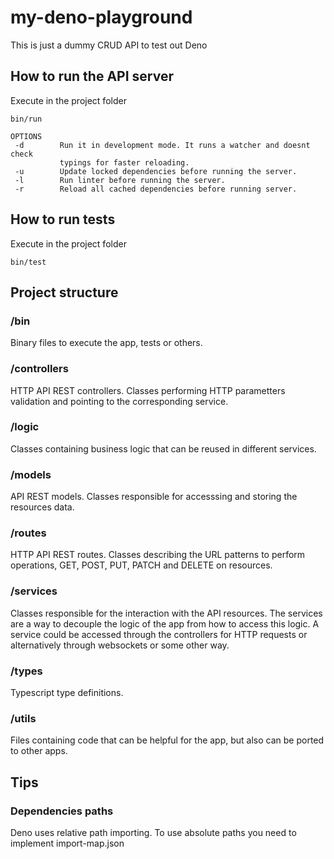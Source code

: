 # my-deno-playground

This is just a dummy CRUD API to test out Deno

## How to run the API server

Execute in the project folder

```
bin/run
```

```
OPTIONS
 -d        Run it in development mode. It runs a watcher and doesnt check 
           typings for faster reloading.
 -u        Update locked dependencies before running the server.
 -l        Run linter before running the server.
 -r        Reload all cached dependencies before running server.
```

## How to run tests

Execute in the project folder

```
bin/test
```

## Project structure

### /bin

Binary files to execute the app, tests or others.

### /controllers

HTTP API REST controllers. Classes performing HTTP parametters validation and
pointing to the corresponding service.

### /logic

Classes containing business logic that can be reused in different services.

### /models

API REST models. Classes responsible for accesssing and storing the resources data.

### /routes

HTTP API REST routes. Classes describing the URL patterns to perform operations, 
GET, POST, PUT, PATCH and DELETE on resources.

### /services

Classes responsible for the interaction with the API resources. The services are
a way to decouple the logic of the app from how to access this logic. A service
could be accessed through the controllers for HTTP requests or alternatively 
through websockets or some other way.

### /types

Typescript type definitions.

### /utils

Files containing code that can be helpful for the app, but also can be ported 
to other apps.

## Tips

### Dependencies paths

Deno uses relative path importing. To use absolute paths you need to implement
import-map.json

